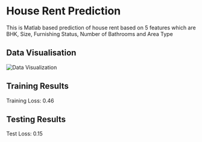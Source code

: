 # House Rent Prediction
This is Matlab based prediction of house rent based on 5 features which are BHK, Size, Furnishing Status, Number of Bathrooms and Area Type

## Data Visualisation
![Data Visualization](https://github.com/AsimWattoo/HouseRentPrediction/assets/51132084/6d28da9c-8996-44af-b134-aca88af01bc5)

## Training Results
Training Loss: 0.46

## Testing Results
Test Loss: 0.15
